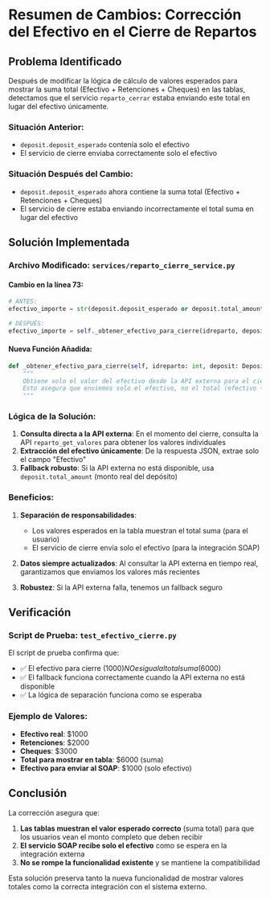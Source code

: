 # Resumen de Cambios: Corrección del Efectivo en el Cierre de Repartos

## Problema Identificado

Después de modificar la lógica de cálculo de valores esperados para mostrar la suma total (Efectivo + Retenciones + Cheques) en las tablas, detectamos que el servicio `reparto_cerrar` estaba enviando este total en lugar del efectivo únicamente.

### Situación Anterior:
- `deposit.deposit_esperado` contenía solo el efectivo
- El servicio de cierre enviaba correctamente solo el efectivo

### Situación Después del Cambio:
- `deposit.deposit_esperado` ahora contiene la suma total (Efectivo + Retenciones + Cheques)
- El servicio de cierre estaba enviando incorrectamente el total suma en lugar del efectivo

## Solución Implementada

### Archivo Modificado: `services/reparto_cierre_service.py`

#### Cambio en la línea 73:
```python
# ANTES:
efectivo_importe = str(deposit.deposit_esperado or deposit.total_amount)

# DESPUÉS:
efectivo_importe = self._obtener_efectivo_para_cierre(idreparto, deposit)
```

#### Nueva Función Añadida:
```python
def _obtener_efectivo_para_cierre(self, idreparto: int, deposit: Deposit) -> str:
    """
    Obtiene solo el valor del efectivo desde la API externa para el cierre del reparto.
    Esto asegura que enviemos solo el efectivo, no el total (efectivo + retenciones + cheques).
    """
```

### Lógica de la Solución:

1. **Consulta directa a la API externa**: En el momento del cierre, consulta la API `reparto_get_valores` para obtener los valores individuales
2. **Extracción del efectivo únicamente**: De la respuesta JSON, extrae solo el campo "Efectivo"
3. **Fallback robusto**: Si la API externa no está disponible, usa `deposit.total_amount` (monto real del depósito)

### Beneficios:

1. **Separación de responsabilidades**: 
   - Los valores esperados en la tabla muestran el total suma (para el usuario)
   - El servicio de cierre envía solo el efectivo (para la integración SOAP)

2. **Datos siempre actualizados**: Al consultar la API externa en tiempo real, garantizamos que enviamos los valores más recientes

3. **Robustez**: Si la API externa falla, tenemos un fallback seguro

## Verificación

### Script de Prueba: `test_efectivo_cierre.py`

El script de prueba confirma que:
- ✅ El efectivo para cierre ($1000) NO es igual al total suma ($6000)
- ✅ El fallback funciona correctamente cuando la API externa no está disponible
- ✅ La lógica de separación funciona como se esperaba

### Ejemplo de Valores:
- **Efectivo real**: $1000
- **Retenciones**: $2000  
- **Cheques**: $3000
- **Total para mostrar en tabla**: $6000 (suma)
- **Efectivo para enviar al SOAP**: $1000 (solo efectivo)

## Conclusión

La corrección asegura que:

1. **Las tablas muestran el valor esperado correcto** (suma total) para que los usuarios vean el monto completo que deben recibir
2. **El servicio SOAP recibe solo el efectivo** como se espera en la integración externa
3. **No se rompe la funcionalidad existente** y se mantiene la compatibilidad

Esta solución preserva tanto la nueva funcionalidad de mostrar valores totales como la correcta integración con el sistema externo.
